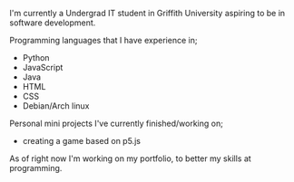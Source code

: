 

I'm currently a Undergrad IT student in Griffith University aspiring to be in software development.

Programming languages that I have experience in;

- Python
- JavaScript
- Java
- HTML
- CSS
- Debian/Arch linux

Personal mini projects I've currently finished/working on;

- creating a game based on p5.js

As of right now I'm working on my portfolio, to better my skills at programming.

<!--
**kegs03/kegs03** is a ✨ _special_ ✨ repository because its `README.md` (this file) appears on your GitHub profile.

Here are some ideas to get you started:

- 🔭 I’m currently working on ...
- 🌱 I’m currently learning ...
- 👯 I’m looking to collaborate on ...
- 🤔 I’m looking for help with ...
- 💬 Ask me about ...
- 📫 How to reach me: ...
- 😄 Pronouns: ...
- ⚡ Fun fact: ...
-->

